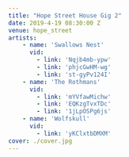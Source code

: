 ```yaml
---
title: "Hope Street House Gig 2"
date: 2019-4-19 08:30:00 Z
venue: hope_street
artists:
    - name: 'Swallows Nest'
      vid: 
        - link: 'Nqjb4mb-ypw'
        - link: 'phjcGwHM-wg'
        - link: 'st-gyPv124I'
    - name: 'The Rothmans'
      vid: 
        - link: 'mYVfawMichw'
        - link: 'EQKzgTvxTDc'
        - link: '1jLpOSPg6js'
    - name: 'Wolfskull'
      vid:
        - link: 'yKClxtbDMXM'
cover: ./cover.jpg
---
```

